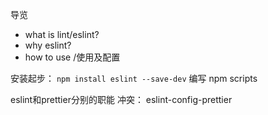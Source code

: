 导览
- what is lint/eslint?
- why eslint?
- how to use /使用及配置


安装起步：
`npm install eslint --save-dev`
编写 npm scripts

eslint和prettier分别的职能
冲突： eslint-config-prettier

